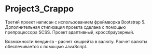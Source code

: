 # Project3_Crappo
Третий проект написан с использованием фреймворка Bootstrap 5. Дополнительная стилизация проекта сделана с помощью препроцессора SCSS. 
Проект адаптивный,  кроссбраузерный. 

Возможности лендинга - расчет хешрейта в валюту. Расчет валюты обеспечивается с помощью JavaScript.
